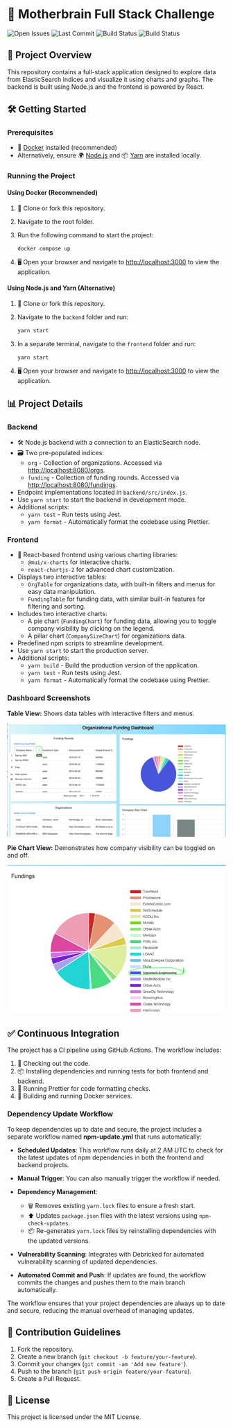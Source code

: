 # 🚀 Motherbrain Full Stack Challenge

![Open Issues](https://img.shields.io/github/issues/Jagoda11/Elastic-Vision?style=flat-square&color=orange)
![Last Commit](https://img.shields.io/github/last-commit/Jagoda11/Elastic-Vision/main?style=flat-square&color=blue)
![Build Status](https://github.com/Jagoda11/Elastic-Vision/actions/workflows/main.yml/badge.svg)
![Build Status](https://github.com/Jagoda11/Elastic-Vision/actions/workflows/npm-update.yml/badge.svg?branch=main)



## 📝 Project Overview

This repository contains a full-stack application designed to explore data from ElasticSearch indices and visualize it using charts and graphs. The backend is built using Node.js and the frontend is powered by React.

## 🛠️ Getting Started

### Prerequisites

- 🐳 [Docker](https://www.docker.com/) installed (recommended)
- Alternatively, ensure 🌍 [Node.js](https://nodejs.org/) and 📦 [Yarn](https://yarnpkg.com/) are installed locally.

### Running the Project

#### Using Docker (Recommended)

1. 📂 Clone or fork this repository.
2. Navigate to the root folder.
3. Run the following command to start the project:

   ```bash
   docker compose up
   ```

4. 🖥️ Open your browser and navigate to [http://localhost:3000](http://localhost:3000) to view the application.

#### Using Node.js and Yarn (Alternative)

1. 📂 Clone or fork this repository.
2. Navigate to the `backend` folder and run:

   ```bash
   yarn start
   ```

3. In a separate terminal, navigate to the `frontend` folder and run:

   ```bash
   yarn start
   ```

4. 🖥️ Open your browser and navigate to [http://localhost:3000](http://localhost:3000) to view the application.

## 📊 Project Details

### Backend

- 🛠️ Node.js backend with a connection to an ElasticSearch node.
- 🗃️ Two pre-populated indices:
  - `org` - Collection of organizations. Accessed via [http://localhost:8080/orgs](http://localhost:8080/orgs).
  - `funding` - Collection of funding rounds. Accessed via [http://localhost:8080/fundings](http://localhost:8080/fundings).
- Endpoint implementations located in `backend/src/index.js`.
- Use `yarn start` to start the backend in development mode.
- Additional scripts:
  - `yarn test` - Run tests using Jest.
  - `yarn format` - Automatically format the codebase using Prettier.

### Frontend

- 🎨 React-based frontend using various charting libraries:
  - `@mui/x-charts` for interactive charts.
  - `react-chartjs-2` for advanced chart customization.
- Displays two interactive tables:
  - `OrgTable` for organizations data, with built-in filters and menus for easy data manipulation.
  - `FundingTable` for funding data, with similar built-in features for filtering and sorting.
- Includes two interactive charts:
  - A pie chart (`FundingChart`) for funding data, allowing you to toggle company visibility by clicking on the legend.
  - A pillar chart (`CompanySizeChart`) for organizations data.
- Predefined npm scripts to streamline development.
- Use `yarn start` to start the production server.
- Additional scripts:
  - `yarn build` - Build the production version of the application.
  - `yarn test` - Run tests using Jest.
  - `yarn format` - Automatically format the codebase using Prettier.

### Dashboard Screenshots

**Table View:** Shows data tables with interactive filters and menus.

![Dashboard Table](assets/Dashboard-table.png)

**Pie Chart View:** Demonstrates how company visibility can be toggled on and off.

![Funding Pie Chart](assets/Funding-pie-chart.png)

## ✅ Continuous Integration

The project has a CI pipeline using GitHub Actions. The workflow includes:

1. 📂 Checking out the code.
2. 📦 Installing dependencies and running tests for both frontend and backend.
3. 🎨 Running Prettier for code formatting checks.
4. 🐳 Building and running Docker services.

### Dependency Update Workflow

To keep dependencies up to date and secure, the project includes a separate workflow named **npm-update.yml** that runs automatically:

- **Scheduled Updates**: This workflow runs daily at 2 AM UTC to check for the latest updates of npm dependencies in both the frontend and backend projects.
- **Manual Trigger**: You can also manually trigger the workflow if needed.

- **Dependency Management**:
  - 🗑️ Removes existing `yarn.lock` files to ensure a fresh start.
  - ⬆️ Updates `package.json` files with the latest versions using `npm-check-updates`.
  - 📦 Re-generates `yarn.lock` files by reinstalling dependencies with the updated versions.

- **Vulnerability Scanning**: Integrates with Debricked for automated vulnerability scanning of updated dependencies.

- **Automated Commit and Push**: If updates are found, the workflow commits the changes and pushes them to the main branch automatically.

The workflow ensures that your project dependencies are always up to date and secure, reducing the manual overhead of managing updates.


## 🤝 Contribution Guidelines

1. Fork the repository.
2. Create a new branch (`git checkout -b feature/your-feature`).
3. Commit your changes (`git commit -am 'Add new feature'`).
4. Push to the branch (`git push origin feature/your-feature`).
5. Create a Pull Request.

## 📜 License

This project is licensed under the MIT License.
